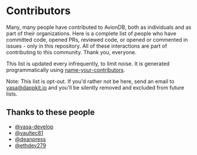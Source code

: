 # Contributors

Many, many people have contributed to AvionDB, both as individuals and as part of their organizations. Here is a complete list of people who have committed code, opened PRs, reviewed code, or opened or commented in issues - only in this repository. All of these interactions are part of contributing to this community. Thank you, everyone.

This list is updated every infrequently, to limit noise. It is generated programmatically using [name-your-contributors](https://github.com/mntnr/name-your-contributors).

Note: This list is opt-out. If you'd rather not be here, send an email to [vasa@dappkit.io](mailto:vasa@dappkit.io) and you'll be silently removed and excluded from future lists.

## Thanks to these people

 - [@vasa-develop](https://github.com/vasa-develop)
 - [@vaultec81](https://github.com/vaultec81)
 - [@deanpress](https://github.com/deanpress)
 - [@ethdev279](https://github.com/ethdev279)